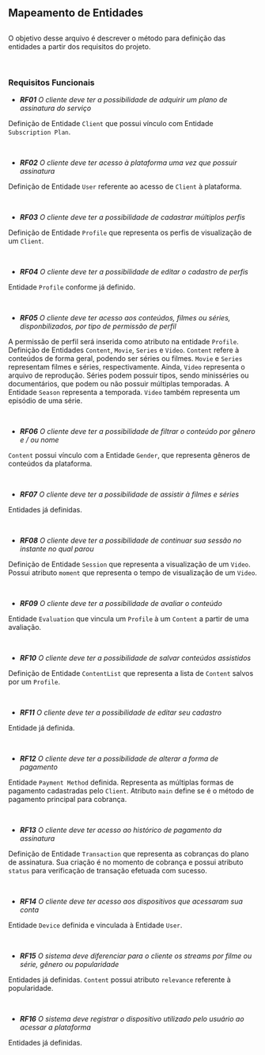 ## Mapeamento de Entidades
##

O objetivo desse arquivo é descrever o método para definição das entidades a partir dos requisitos do projeto.

<br>

### Requisitos Funcionais

- _**RF01**
O cliente deve ter a possibilidade de adquirir um plano de assinatura do serviço_

Definição de Entidade `Client` que possui vínculo com Entidade `Subscription Plan`.

<br>

- _**RF02** 
O cliente deve ter acesso à plataforma uma vez que possuir assinatura_

Definição de Entidade `User` referente ao acesso de `Client` à plataforma.

<br>

- _**RF03** 
O cliente deve ter a possibilidade de cadastrar múltiplos perfis_

Definição de Entidade `Profile` que representa os perfis de visualização de um `Client`.

<br>

- _**RF04** 
O cliente deve ter a possibilidade de editar o cadastro de perfis_

Entidade `Profile` conforme já definido.

<br>

- _**RF05** 
O cliente deve ter acesso aos conteúdos, filmes ou séries, disponbilizados, por tipo de permissão de perfil_

A permissão de perfil será inserida como atributo na entidade `Profile`. Definição de Entidades `Content`, `Movie`, `Series` e `Video`.
`Content` refere à conteúdos de forma geral, podendo ser séries ou filmes. `Movie` e `Series` representam filmes e séries, respectivamente.
Ainda, `Video` representa o arquivo de reprodução. Séries podem possuir tipos, sendo minisséries ou documentários, que podem ou não possuir múltiplas temporadas.
A Entidade `Season` representa a temporada. `Video` também representa um episódio de uma série.

<br>

- _**RF06** 
O cliente deve ter a possibilidade de filtrar o conteúdo por gênero e / ou nome_

`Content` possui vínculo com a Entidade `Gender`, que representa gêneros de conteúdos da plataforma.

<br>

- _**RF07** 
O cliente deve ter a possibilidade de assistir à filmes e séries_

Entidades já definidas.

<br>

- _**RF08** 
O cliente deve ter a possibilidade de continuar sua sessão no instante no qual parou_

Definição de Entidade `Session` que representa a visualização de um `Video`. Possui atributo `moment` que representa o tempo de visualização de um `Video`.

<br>

- _**RF09** 
O cliente deve ter a possibilidade de avaliar o conteúdo_

Entidade `Evaluation` que vincula um `Profile` à um `Content` a partir de uma avaliação.

<br>

- _**RF10** 
O cliente deve ter a possibilidade de salvar conteúdos assistidos_

Definição de Entidade `ContentList` que representa a lista de `Content` salvos por um `Profile`.

<br>

- _**RF11** 
O cliente deve ter a possibilidade de editar seu cadastro_

Entidade já definida.

<br>

- _**RF12** 
O cliente deve ter a possibilidade de alterar a forma de pagamento_

Entidade `Payment Method` definida. Representa as múltiplas formas de pagamento cadastradas pelo `Client`. Atributo `main` define se é o método de pagamento principal para cobrança.

<br>

- _**RF13** 
O cliente deve ter acesso ao histórico de pagamento da assinatura_

Definição de Entidade `Transaction` que representa as cobranças do plano de assinatura. Sua criação é no momento de cobrança e possui atributo `status` para verificação
de transação efetuada com sucesso.

<br>

- _**RF14** 
O cliente deve ter acesso aos dispositivos que acessaram sua conta_

Entidade `Device` definida e vinculada à Entidade `User`.

<br>

- _**RF15**
O sistema deve diferenciar para o cliente os streams por filme ou série, gênero ou popularidade_

Entidades já definidas. `Content` possui atributo `relevance` referente à popularidade.

<br>

- _**RF16**
O sistema deve registrar o dispositivo utilizado pelo usuário ao acessar a plataforma_

Entidades já definidas.

<br>